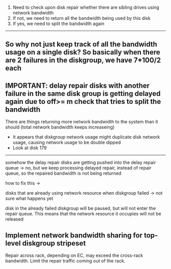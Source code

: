 1. Need to check upon disk repair whether there are sibling drives using network bandwidth
2. If not, we need to return all the bandwidth being used by this disk
3. If yes, we need to split the bandwidth again
----
So why not just keep track of all the bandwidth usage on a single disk?
So basically when there are 2 failures in the diskgroup, we have 7*100/2 each
----
IMPORTANT: delay repair disks with another failure in the same disk group is getting delayed again due to off>= m check that tries to split the bandwidth
----
There are things returning more network bandwidth to the system than it should (total network bandwidth keeps increaseing)
- It appears that diskgroup network usage might duplicate disk network usage, causing network usage to be double dipped
- Look at disk 179
----
somehow the delay repair disks are getting pushed into the delay repair queue
-> no, but we keep processing delayed repair, instead of repair queue, so the repaired bandwidth is not being returned

how to fix this
-> 

disks that are already using network resource when diskgroup failed -> not sure what happens yet

disk in the already failed diskgroup will be paused, but will not enter the repair queue. This means that the network resource it occupies will not be released



Implement network bandwidth sharing for top-level diskgroup stripeset
---
Repair across rack, depending on EC, may exceed the cross-rack bandwidth. Limit the repair traffic coming out of the rack.